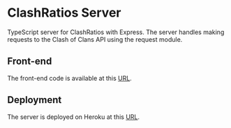 # ClashRatios Server

TypeScript server for ClashRatios with Express. The server handles making requests to the Clash of Clans API using the request module.

## Front-end

The front-end code is available at this [URL](https://github.com/TinoMuzambi).

## Deployment

The server is deployed on Heroku at this [URL](https://clash-ratios.herokuapp.com/).
